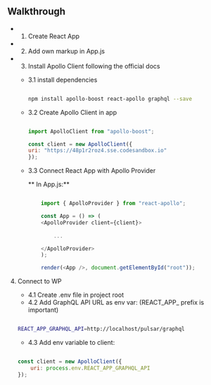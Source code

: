 

## Walkthrough


- 1. Create React App

- 2. Add own markup in App.js

- 3. Install Apollo Client following the official docs

    - 3.1 install dependencies

        ```bash

        npm install apollo-boost react-apollo graphql --save

        ```

    - 3.2 Create Apollo Client in app

        ```Javascript

        import ApolloClient from "apollo-boost";

        const client = new ApolloClient({
        uri: "https://48p1r2roz4.sse.codesandbox.io"
        });
        

        ```

    - 3.3 Connect React App with Apollo Provider 

        ** In App.js:**

        ```Javascript

            import { ApolloProvider } from "react-apollo";

            const App = () => (
            <ApolloProvider client={client}>
                
                ...

            </ApolloProvider>
            );

            render(<App />, document.getElementById("root"));

        ```


4. Connect to WP

    - 4.1 Create .env file in project root
    - 4.2 Add GraphQL API URL as env var: (REACT_APP_ prefix is important)
    
    ```bash

    REACT_APP_GRAPHQL_API=http://localhost/pulsar/graphql


    ```

    - 4.3 Add env variable to client:

    ```Javascript

    const client = new ApolloClient({
        uri: process.env.REACT_APP_GRAPHQL_API
    });

    ```